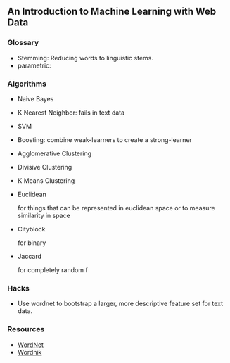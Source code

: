 ## An Introduction to Machine Learning with Web Data

### Glossary
- Stemming: Reducing words to linguistic stems.
- parametric: 

### Algorithms
- Naive Bayes
- K Nearest Neighbor: fails in text data
- SVM
- Boosting: combine weak-learners to create a strong-learner
- Agglomerative Clustering
- Divisive Clustering
- K Means Clustering
- Euclidean

    for things that can be represented in euclidean space 
    or to measure similarity in space
- Cityblock

    for binary
- Jaccard

    for completely random f


### Hacks
- Use wordnet to bootstrap a larger, more descriptive feature set for text data.

### Resources
- [WordNet](http://wordnetweb.princeton.edu/perl/webwn)
- [Wordnik](https://www.wordnik.com/)